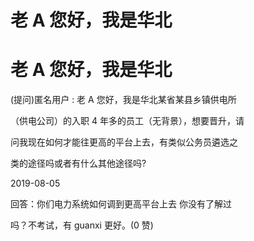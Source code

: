# 老 A 您好，我是华北

# 老 A 您好，我是华北

(提问)匿名用户 : 老 A 您好，我是华北某省某县乡镇供电所

（供电公司）的入职 4 年多的员工（无背景），想要晋升，请

问我现在如何才能往更高的平台上去，有类似公务员遴选之

类的途径吗或者有什么其他途径吗?

2019-08-05

回答：你们电力系统如何调到更高平台上去 你没有了解过

吗？不考试，有 guanxi 更好。(0 赞)